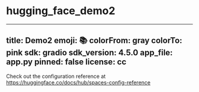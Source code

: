 # hugging_face_demo2

---
title: Demo2
emoji: 📚
colorFrom: gray
colorTo: pink
sdk: gradio
sdk_version: 4.5.0
app_file: app.py
pinned: false
license: cc
---

Check out the configuration reference at https://huggingface.co/docs/hub/spaces-config-reference
